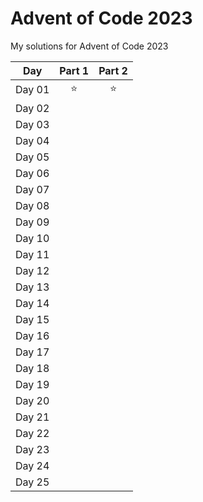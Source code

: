 # Advent of Code 2023

My solutions for Advent of Code 2023

|  Day   | Part 1 | Part 2 |
| :----: | :----: | :----: |
| Day 01 | :star: | :star: |
| Day 02 |        |        |
| Day 03 |        |        |
| Day 04 |        |        |
| Day 05 |        |        |
| Day 06 |        |        |
| Day 07 |        |        |
| Day 08 |        |        |
| Day 09 |        |        |
| Day 10 |        |        |
| Day 11 |        |        |
| Day 12 |        |        |
| Day 13 |        |        |
| Day 14 |        |        |
| Day 15 |        |        |
| Day 16 |        |        |
| Day 17 |        |        |
| Day 18 |        |        |
| Day 19 |        |        |
| Day 20 |        |        |
| Day 21 |        |        |
| Day 22 |        |        |
| Day 23 |        |        |
| Day 24 |        |        |
| Day 25 |        |        |
